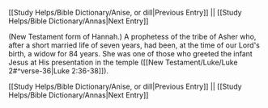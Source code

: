 [[Study Helps/Bible Dictionary/Anise, or dill|Previous Entry]]  ||  [[Study Helps/Bible Dictionary/Annas|Next Entry]]

 (New Testament form of Hannah.) A prophetess of the tribe of Asher who, after a short married life of seven years, had been, at the time of our Lord's birth, a widow for 84 years. She was one of those who greeted the infant Jesus at His presentation in the temple ([[New Testament/Luke/Luke 2#^verse-36|Luke 2:36-38]]).

[[Study Helps/Bible Dictionary/Anise, or dill|Previous Entry]]  ||  [[Study Helps/Bible Dictionary/Annas|Next Entry]]